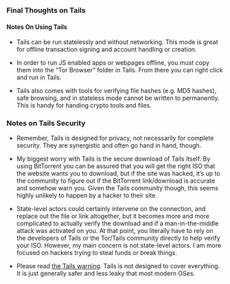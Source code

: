 ### Final Thoughts on Tails

#### Notes On Using Tails

- Tails can be run statelessly and without networking. This mode is great for offline transaction signing and account handling or creation.

- In order to run JS enabled apps or webpages offline, you must copy them into the “Tor Browser” folder in Tails. From there you can right click and run in Tails.

- Tails also comes with tools for verifying file hashes (e.g. MD5 hashes), safe browsing, and in stateless mode cannot be written to permanently. This is handy for handing crypto tools and files.

### Notes on Tails Security

- Remember, Tails is designed for privacy, not necessarily for complete security. They are synergistic and often go hand in hand, though.

- My biggest worry with Tails is the secure download of Tails itself. By using BitTorrent you can be assured that you will get the right ISO that the website wants you to download, but if the site was hacked, it’s up to the community to figure out if the BitTorrent link/download is accurate and somehow warn you. Given the Tails community though, this seems highly unlikely to happen by a hacker to their site.

- State-level actors could certainly intervene on the connection, and replace out the file or link altogether, but it becomes more and more complicated to actually verify the download and if a man-in-the-middle attack was activated on you. At that point, you literally have to rely on the developers of Tails or the Tor/Tails community directly to help verify your ISO. However, my main concern is not state-level actors. I am more focused on hackers trying to steal funds or break things.

- Please read [the Tails warning](https://tails.boum.org/doc/about/warning/index.en.html). Tails is not designed to cover everything. It is just generally safer and less leaky that most modern OSes.